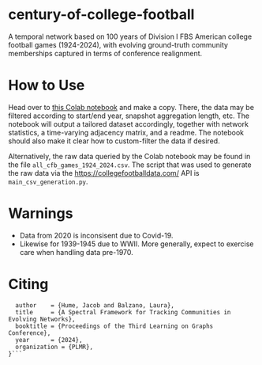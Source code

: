 # century-of-college-football
A temporal network based on 100 years of Division I FBS American college football games (1924-2024), with evolving ground-truth community memberships captured in terms of conference realignment. 

# How to Use
Head over to [this Colab notebook](https://colab.research.google.com/drive/1V8QjLjaZGW33G-bqT1MNQ_VvXWd3E5sf?usp=sharing)
 and make a copy. There, the data may be filtered according to start/end year, snapshot aggregation length, etc. The notebook will output a tailored dataset accordingly, together with network statistics, a time-varying adjacency matrix, and a readme. The notebook should also make it clear how to custom-filter the data if desired. 

Alternatively, the raw data queried by the Colab notebook may be found in the file `all_cfb_games_1924_2024.csv`. The script that was used to generate the raw data via the https://collegefootballdata.com/ API is `main_csv_generation.py`.  

# Warnings
- Data from 2020 is inconsisent due to Covid-19. 
- Likewise for 1939-1945 due to WWII. More generally, expect to exercise care when handling data pre-1970.


# Citing
```@inproceedings{humeSpectral2024,
  author    = {Hume, Jacob and Balzano, Laura},
  title     = {A Spectral Framework for Tracking Communities in Evolving Networks},
  booktitle = {Proceedings of the Third Learning on Graphs Conference},
  year      = {2024},
  organization = {PLMR},
}```
